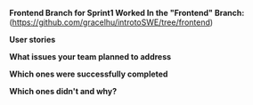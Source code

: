 **Frontend Branch for Sprint1 Worked In the "Frontend" Branch:** (https://github.com/gracelhu/introtoSWE/tree/frontend)

**User stories**

**What issues your team planned to address**

**Which ones were successfully completed**

**Which ones didn't and why?**
